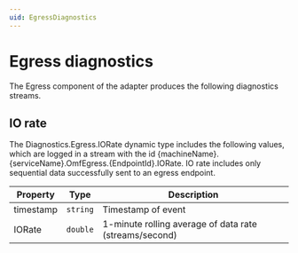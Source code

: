 ```yaml
---
uid: EgressDiagnostics
---
```


# Egress diagnostics

The Egress component of the adapter produces the following diagnostics streams.

## IO rate

The Diagnostics.Egress.IORate dynamic type includes the following values, which are logged in a stream with the id {machineName}.{serviceName}.OmfEgress.{EndpointId}.IORate. IO rate includes only sequential data successfully sent to an egress endpoint.

| Property  | Type   | Description                                            |
| --------- | ------ | -------------------------------------------------------|
| timestamp | `string` | Timestamp of event                                   |
| IORate    | `double` | 1-minute rolling average of data rate (streams/second)|
